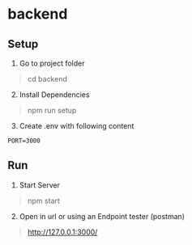 # backend

## Setup

1. Go to project folder

> cd backend

2. Install Dependencies

> npm run setup

3. Create .env with following content

````
PORT=3000
````

## Run

1. Start Server

> npm start

2. Open in url or using an Endpoint tester (postman)

> http://127.0.0.1:3000/
